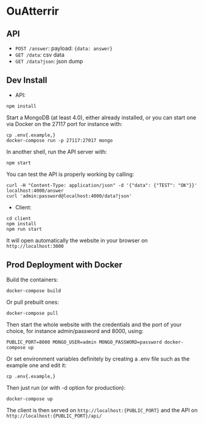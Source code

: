 # OuAtterrir

## API

* `POST /answer`: payload: `{data: answer}`
* `GET /data`: csv data
* `GET /data?json`: json dump


## Dev Install

- API:

```
npm install
```

Start a MongoDB (at least 4.0), either already installed, or you can start one via Docker on the 27117 port for instance with:
```
cp .env{.example,}
docker-compose run -p 27117:27017 mongo
```

In another shell, run the API server with:
```
npm start
```

You can test the API is properly working by calling:
```
curl -H "Content-Type: application/json" -d '{"data": {"TEST": "OK"}}' localhost:4000/answer
curl 'admin:password@localhost:4000/data?json'
```

- Client:

```
cd client
npm install
npm run start
```

It will open automatically the website in your browser on `http://localhost:3000`


## Prod Deployment with Docker

Build the containers:
```
docker-compose build
```

Or pull prebuilt ones:
```
docker-compose pull
```

Then start the whole website with the credentials and the port of your choice, for instance admin/password and 8000, using:
```
PUBLIC_PORT=8000 MONGO_USER=admin MONGO_PASSWORD=password docker-compose up
```

Or set environment variables definitely by creating a .env file such as the example one and edit it:
```
cp .env{.example,}
```

Then just run (or with -d option for production):
```
docker-compose up
```

The client is then served on `http://localhost:{PUBLIC_PORT}` and the API on `http://localhost:{PUBLIC_PORT}/api/`
